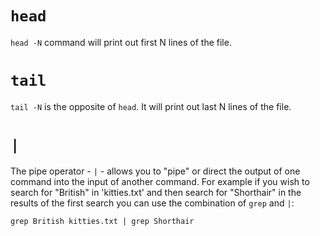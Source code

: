 # `head`

`head -N` command will print out first N lines of the file.

# `tail`

`tail -N` is the opposite of `head`. It will print out last N lines of the file.

# `|`

The pipe operator - `|` - allows you to "pipe" or direct the output of one command into the input of another command. For example if you wish to search for "British" in 'kitties.txt' and then search for "Shorthair" in the results of the first search you can use the combination of `grep` and `|`:

`grep British kitties.txt | grep Shorthair`
